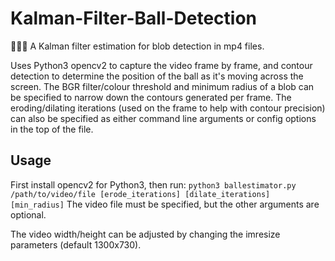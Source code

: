 # Kalman-Filter-Ball-Detection
🔴🔴🔴 A Kalman filter estimation for blob detection in mp4 files.

Uses Python3 opencv2 to capture the video frame by frame, and contour detection to determine the position of the ball as it's 
moving across the screen. The BGR filter/colour threshold and minimum radius of a blob can be specified to narrow down the 
contours generated per frame. The eroding/dilating iterations (used on the frame to help with contour precision) can also be 
specified as either command line arguments or config options in the top of the file. 

## Usage
First install opencv2 for Python3, then run:
`python3 ballestimator.py /path/to/video/file [erode_iterations] [dilate_iterations] [min_radius]`
The video file must be specified, but the other arguments are optional.

The video width/height can be adjusted by changing the imresize parameters (default 1300x730).
